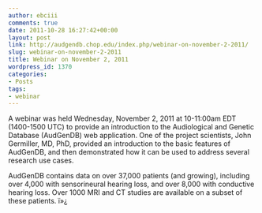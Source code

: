 ```yaml
---
author: ebciii
comments: true
date: 2011-10-28 16:27:42+00:00
layout: post
link: http://audgendb.chop.edu/index.php/webinar-on-november-2-2011/
slug: webinar-on-november-2-2011
title: Webinar on November 2, 2011
wordpress_id: 1370
categories:
- Posts
tags:
- webinar
---
```


A webinar was held Wednesday, November 2, 2011 at 10-11:00am EDT (1400-1500 UTC) to provide an introduction to the Audiological and Genetic Database (AudGenDB) web application. One of the project scientists, John Germiller, MD, PhD, provided an introduction to the basic features of AudGenDB, and then demonstrated how it can be used to address several research use cases.

AudGenDB contains data on over 37,000 patients (and growing), including  over 4,000 with sensorineural hearing loss, and over 8,000 with  conductive hearing loss.  Over 1000 MRI and CT studies are available on a  subset of these patients. ï»¿






